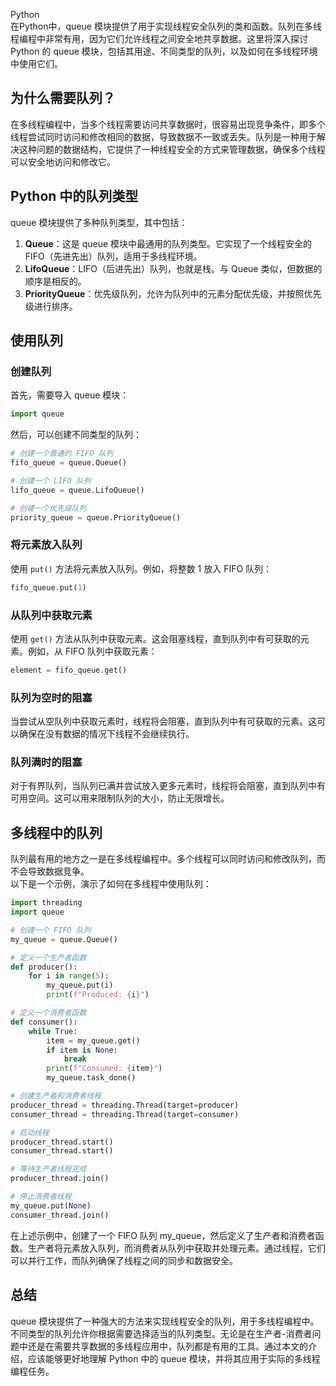 Python<br />在Python中，queue 模块提供了用于实现线程安全队列的类和函数。队列在多线程编程中非常有用，因为它们允许线程之间安全地共享数据。这里将深入探讨 Python 的 queue 模块，包括其用途、不同类型的队列，以及如何在多线程环境中使用它们。
<a name="IQ21J"></a>
## 为什么需要队列？
在多线程编程中，当多个线程需要访问共享数据时，很容易出现竞争条件，即多个线程尝试同时访问和修改相同的数据，导致数据不一致或丢失。队列是一种用于解决这种问题的数据结构，它提供了一种线程安全的方式来管理数据，确保多个线程可以安全地访问和修改它。
<a name="QGvor"></a>
## Python 中的队列类型
queue 模块提供了多种队列类型，其中包括：

1. **Queue**：这是 queue 模块中最通用的队列类型。它实现了一个线程安全的 FIFO（先进先出）队列，适用于多线程环境。
2. **LifoQueue**：LIFO（后进先出）队列，也就是栈。与 Queue 类似，但数据的顺序是相反的。
3. **PriorityQueue**：优先级队列，允许为队列中的元素分配优先级，并按照优先级进行排序。
<a name="x1Zq5"></a>
## 使用队列
<a name="CLAJA"></a>
### 创建队列
首先，需要导入 queue 模块：
```python
import queue
```
然后，可以创建不同类型的队列：
```python
# 创建一个普通的 FIFO 队列
fifo_queue = queue.Queue()

# 创建一个 LIFO 队列
lifo_queue = queue.LifoQueue()

# 创建一个优先级队列
priority_queue = queue.PriorityQueue()
```
<a name="uHzmR"></a>
### 将元素放入队列
使用 `put()` 方法将元素放入队列。例如，将整数 1 放入 FIFO 队列：
```python
fifo_queue.put(1)
```
<a name="Vp0LD"></a>
### 从队列中获取元素
使用 `get()` 方法从队列中获取元素。这会阻塞线程，直到队列中有可获取的元素。例如，从 FIFO 队列中获取元素：
```python
element = fifo_queue.get()
```
<a name="jrrro"></a>
### 队列为空时的阻塞
当尝试从空队列中获取元素时，线程将会阻塞，直到队列中有可获取的元素。这可以确保在没有数据的情况下线程不会继续执行。
<a name="ws1AE"></a>
### 队列满时的阻塞
对于有界队列，当队列已满并尝试放入更多元素时，线程将会阻塞，直到队列中有可用空间。这可以用来限制队列的大小，防止无限增长。
<a name="VgSwQ"></a>
## 多线程中的队列
队列最有用的地方之一是在多线程编程中。多个线程可以同时访问和修改队列，而不会导致数据竞争。<br />以下是一个示例，演示了如何在多线程中使用队列：
```python
import threading
import queue

# 创建一个 FIFO 队列
my_queue = queue.Queue()

# 定义一个生产者函数
def producer():
    for i in range(5):
        my_queue.put(i)
        print(f"Produced: {i}")

# 定义一个消费者函数
def consumer():
    while True:
        item = my_queue.get()
        if item is None:
            break
        print(f"Consumed: {item}")
        my_queue.task_done()

# 创建生产者和消费者线程
producer_thread = threading.Thread(target=producer)
consumer_thread = threading.Thread(target=consumer)

# 启动线程
producer_thread.start()
consumer_thread.start()

# 等待生产者线程完成
producer_thread.join()

# 停止消费者线程
my_queue.put(None)
consumer_thread.join()
```
在上述示例中，创建了一个 FIFO 队列 my_queue，然后定义了生产者和消费者函数。生产者将元素放入队列，而消费者从队列中获取并处理元素。通过线程，它们可以并行工作，而队列确保了线程之间的同步和数据安全。
<a name="gceCo"></a>
## 总结
queue 模块提供了一种强大的方法来实现线程安全的队列，用于多线程编程中。不同类型的队列允许你根据需要选择适当的队列类型。无论是在生产者-消费者问题中还是在需要共享数据的多线程应用中，队列都是有用的工具。通过本文的介绍，应该能够更好地理解 Python 中的 queue 模块，并将其应用于实际的多线程编程任务。
